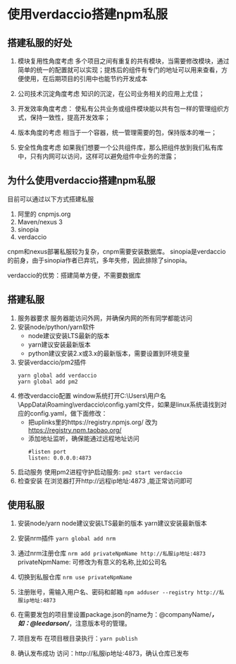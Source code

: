 # 使用verdaccio搭建npm私服

## 搭建私服的好处

1. 模块复用性角度考虑
   多个项目之间有重复的共有模块，当需要修改模块，通过简单的统一的配置就可以实现；提炼后的组件有专门的地址可以用来查看，方便使用，在后期项目的引用中也能节约开发成本

2. 公司技术沉淀角度考虑
   知识的沉淀，在公司业务相关的应用上尤佳；

3. 开发效率角度考虑：
   使私有公共业务或组件模块能以共有包一样的管理组织方式，保持一致性，提高开发效率；

4. 版本角度的考虑
   相当于一个容器，统一管理需要的包，保持版本的唯一；

5. 安全性角度考虑
   如果我们想要一个公共组件库，那么把组件放到我们私有库中，只有内网可以访问，这样可以避免组件中业务的泄露；

## 为什么使用verdaccio搭建npm私服

目前可以通过以下方式搭建私服

1. 阿里的 cnpmjs.org
2. Maven/nexus 3
3. sinopia
4. verdaccio

cnpm和nexus部署私服较为复杂，cnpm需要安装数据库。
sinopia是verdaccio的前身，由于sinopia作者已弃坑，多年失修，因此排除了sinopia。

verdaccio的优势：搭建简单方便，不需要数据库

## 搭建私服
1. 服务器要求
   服务器能访问外网，并确保内网的所有同学都能访问
2. 安装node/python/yarn软件
   - node建议安装LTS最新的版本
   - yarn建议安装最新版本
   - python建议安装2.x或3.x的最新版本，需要设置到环境变量
3. 安装verdaccio/pm2插件
   ```
   yarn global add verdaccio
   yarn global add pm2
   ```
4. 修改verdaccio配置
   window系统打开C:\Users\用户名\AppData\Roaming\verdaccio\config.yaml文件，如果是linux系统请找到对应的config.yaml，做下面修改：
   - 把uplinks里的https://registry.npmjs.org/ 改为 https://registry.npm.taobao.org/
   - 添加地址监听，确保能通过远程地址访问
       ```
       #listen port
       listen: 0.0.0.0:4873
       ```
5. 启动服务
   使用pm2进程守护启动服务: `pm2 start verdaccio`
6. 检查安装
   在浏览器打开http://远程ip地址:4873 ,能正常访问即可

## 使用私服
1. 安装node/yarn
	node建议安装LTS最新的版本
	yarn建议安装最新版本

2. 安装nrm插件
	`yarn global add nrm`

3. 通过nrm注册仓库
	`nrm add privateNpmName http://私服ip地址:4873`
    privateNpmName: 可修改为有意义的名称,比如公司名

4. 切换到私服仓库
	`nrm use privateNpmName`

5. 注册账号，需输入用户名、密码和邮箱
	`npm adduser --registry http://私服ip地址:4873`

6. 在需要发包的项目里设置package.json的name为：@companyName/***，如：@leedarson/***，注意版本号的管理。
	
7. 项目发布
	在项目根目录执行：`yarn publish`

8. 确认发布成功
   访问：http://私服ip地址:4873，确认仓库已发布